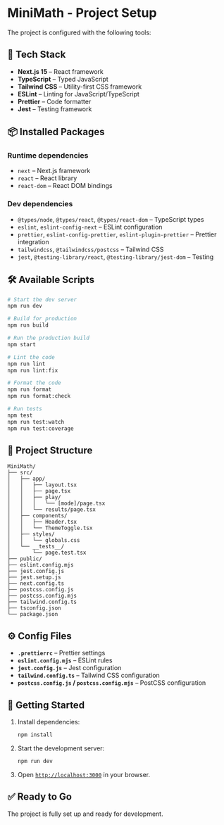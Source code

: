 # MiniMath - Project Setup

The project is configured with the following tools:

## 🚀 Tech Stack

- **Next.js 15** – React framework
- **TypeScript** – Typed JavaScript
- **Tailwind CSS** – Utility-first CSS framework
- **ESLint** – Linting for JavaScript/TypeScript
- **Prettier** – Code formatter
- **Jest** – Testing framework

## 📦 Installed Packages

### Runtime dependencies

- `next` – Next.js framework
- `react` – React library
- `react-dom` – React DOM bindings

### Dev dependencies

- `@types/node`, `@types/react`, `@types/react-dom` – TypeScript types
- `eslint`, `eslint-config-next` – ESLint configuration
- `prettier`, `eslint-config-prettier`, `eslint-plugin-prettier` – Prettier integration
- `tailwindcss`, `@tailwindcss/postcss` – Tailwind CSS
- `jest`, `@testing-library/react`, `@testing-library/jest-dom` – Testing

## 🛠 Available Scripts

```bash
# Start the dev server
npm run dev

# Build for production
npm run build

# Run the production build
npm start

# Lint the code
npm run lint
npm run lint:fix

# Format the code
npm run format
npm run format:check

# Run tests
npm test
npm run test:watch
npm run test:coverage
```

## 📁 Project Structure

```
MiniMath/
├── src/
│   ├── app/
│   │   ├── layout.tsx
│   │   ├── page.tsx
│   │   ├── play/
│   │   │   └── [mode]/page.tsx
│   │   └── results/page.tsx
│   ├── components/
│   │   ├── Header.tsx
│   │   └── ThemeToggle.tsx
│   ├── styles/
│   │   └── globals.css
│   └── __tests__/
│       └── page.test.tsx
├── public/
├── eslint.config.mjs
├── jest.config.js
├── jest.setup.js
├── next.config.ts
├── postcss.config.js
├── postcss.config.mjs
├── tailwind.config.ts
├── tsconfig.json
└── package.json
```

## ⚙️ Config Files

- **`.prettierrc`** – Prettier settings
- **`eslint.config.mjs`** – ESLint rules
- **`jest.config.js`** – Jest configuration
- **`tailwind.config.ts`** – Tailwind CSS configuration
- **`postcss.config.js` / `postcss.config.mjs`** – PostCSS configuration

## 🚦 Getting Started

1. Install dependencies:

   ```bash
   npm install
   ```

2. Start the development server:

   ```bash
   npm run dev
   ```

3. Open [`http://localhost:3000`](http://localhost:3000) in your browser.

## ✅ Ready to Go

The project is fully set up and ready for development.
